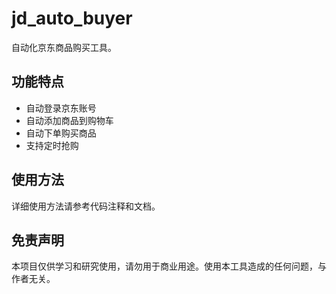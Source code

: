 # jd_auto_buyer

自动化京东商品购买工具。

## 功能特点

- 自动登录京东账号
- 自动添加商品到购物车
- 自动下单购买商品
- 支持定时抢购

## 使用方法

详细使用方法请参考代码注释和文档。

## 免责声明

本项目仅供学习和研究使用，请勿用于商业用途。使用本工具造成的任何问题，与作者无关。
